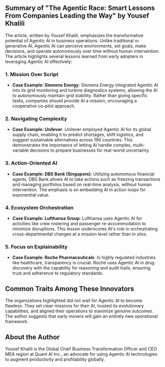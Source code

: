 ## Summary of "The Agentic Race: Smart Lessons From Companies Leading the Way" by Yousef Khalili

The article, written by Yousef Khalili, emphasizes the transformative potential of Agentic AI in business operations. Unlike traditional or generative AI, Agentic AI can perceive environments, set goals, make decisions, and operate autonomously over time without human intervention. The article highlights several lessons learned from early adopters in leveraging Agentic AI effectively:

### 1. **Mission Over Script** 
- **Case Example: Siemens Energy**: Siemens Energy integrated Agentic AI into its grid monitoring and turbine diagnostics systems, allowing the AI to autonomously maintain grid stability. Rather than giving specific tasks, companies should provide AI a mission, encouraging a cooperative co-pilot approach.

### 2. **Navigating Complexity**
- **Case Example: Unilever**: Unilever employed Agentic AI for its global supply chain, enabling it to predict shortages, shift logistics, and suggest sustainable alternatives across 190 countries. This demonstrates the importance of letting AI handle complex, multi-variable decisions to prepare businesses for real-world uncertainty.

### 3. **Action-Oriented AI**
- **Case Example: DBS Bank (Singapore)**: Utilizing autonomous financial agents, DBS Bank allows AI to take actions such as freezing transactions and managing portfolios based on real-time analysis, without human intervention. The emphasis is on embedding AI in action loops for exponential value.

### 4. **Ecosystem Orchestration**
- **Case Example: Lufthansa Group**: Lufthansa uses Agentic AI for activities like crew rostering and passenger re-accommodation to minimize disruptions. This lesson underscores AI's role in orchestrating cross-departmental changes at a mission level rather than in silos.

### 5. **Focus on Explainability**
- **Case Example: Roche Pharmaceuticals**: In highly regulated industries like healthcare, transparency is crucial. Roche uses Agentic AI in drug discovery with the capability for reasoning and audit trails, ensuring trust and adherence to regulatory standards.

## Common Traits Among These Innovators
The organizations highlighted did not wait for Agentic AI to become flawless. They set clear missions for their AI, trusted its evolutionary capabilities, and aligned their operations to maximize genuine outcomes. The author suggests that early movers will gain an entirely new operational framework.

## About the Author
Yousef Khalili is the Global Chief Business Transformation Officer and CEO MEA region at Quant AI Inc., an advocate for using Agentic AI technologies to augment productivity and profitability globally.